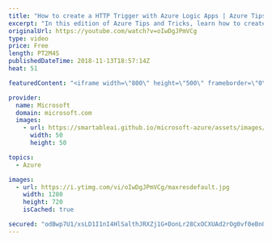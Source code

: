 ```yaml
---
title: "How to create a HTTP Trigger with Azure Logic Apps | Azure Tips and Tricks"
excerpt: "In this edition of Azure Tips and Tricks, learn how to create a HTTP Request Trigger that is inside an Azure Logic App. You will also learn how to apply a JSON Schema to validate the HTTP Requests.     For more tips and tricks, visit: http://azuredev.tips/    Get started with 12 months of free services"
originalUrl: https://youtube.com/watch?v=oIwDgJPmVCg
type: video
price: Free
length: PT2M4S
publishedDateTime: 2018-11-13T18:57:14Z
heat: 51

featuredContent: "<iframe width=\"800\" height=\"500\" frameborder=\"0\" src=\"https://www.youtube.com/embed/oIwDgJPmVCg\" allow=\"accelerometer; autoplay; encrypted-media; gyroscope; picture-in-picture\" allowfullscreen></iframe>"

provider:
  name: Microsoft
  domain: microsoft.com
  images:
    - url: https://smartableai.github.io/microsoft-azure/assets/images/organizations/microsoft.com-50x50.jpg
      width: 50
      height: 50

topics:
  - Azure

images:
  - url: https://i.ytimg.com/vi/oIwDgJPmVCg/maxresdefault.jpg
    width: 1280
    height: 720
    isCached: true

secured: "odBwp7U1/xsLD1I1nI4HlSalthJRXZj1G+DonLr28CxOCXUAd2rOg0vf0eBnOCCQ26UB9ux/5epXJkehtgtz0jOE9feJrPhyxZRMfcZYPWZTue+g1USFhpf3p5wwy7p4fani31GVXZC+NLmcERamD5g8FXmq9j7CiBxzx9JI4ZNp+4p56kT+QLIG+HXAw+sZpjSwjQPpAzHVvWL1CjKdfyWakjeJPWxUrxNK4dNubTUvU4tGmzJ4bwMBvSRS1FvBYM1e0U2jqAbpCYplW76xWDSO00fgxnwksglhCAdcEFhsrzNlcRgoalr/+P5psu1fQ7oFVrPMKhJPcnrbeT38mXIOns8GlFJycWrbczpvbm2qzREwuoKkQAVZGh1MX7+HqrWWKSwf0mkS1wgrw/opP1G7PLfuRwU/sYAT9e54nYo=;NlZ49LXQcAci3LLOr41A4w=="
---
```


